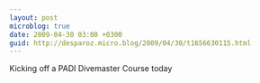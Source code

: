 ```yaml
---
layout: post
microblog: true
date: 2009-04-30 03:00 +0300
guid: http://desparoz.micro.blog/2009/04/30/t1656630115.html
---
```

Kicking off a PADI Divemaster Course today
